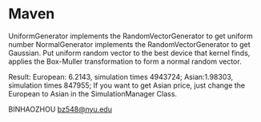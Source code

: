 Maven
=====
UniformGenerator implements the RandomVectorGenerator to get uniform number
NormalGenerator implements the RandomVectorGenerator to get Gaussian. Put uniform random vector to the best device that kernel finds, applies the Box-Muller transformation to form a normal random vector.

Result:
European: 6.2143, simulation times 4943724;
Asian:1.98303, simulation times 847955;
If you want to get Asian price, just change the European to Asian in the SimulationManager Class.



BINHAOZHOU
bz548@nyu.edu
